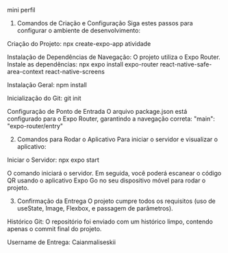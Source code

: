 mini perfil

1. Comandos de Criação e Configuração
Siga estes passos para configurar o ambiente de desenvolvimento:

Criação do Projeto:
npx create-expo-app atividade

Instalação de Dependências de Navegação:
O projeto utiliza o Expo Router. Instale as dependências:
npx expo install expo-router react-native-safe-area-context react-native-screens

Instalação Geral:
npm install 

Inicialização do Git:
git init

Configuração de Ponto de Entrada
O arquivo package.json está configurado para o Expo Router, garantindo a navegação correta:
"main": "expo-router/entry"

2. Comandos para Rodar o Aplicativo
Para iniciar o servidor e visualizar o aplicativo:

Iniciar o Servidor:
npx expo start

O comando iniciará o servidor. Em seguida, você poderá escanear o código QR usando o aplicativo Expo Go no seu dispositivo móvel para rodar o projeto.

3. Confirmação da Entrega
O projeto cumpre todos os requisitos (uso de useState, Image, Flexbox, e passagem de parâmetros).

Histórico Git: O repositório foi enviado com um histórico limpo, contendo apenas o commit final do projeto.

Username de Entrega: Caianmaliseskii

